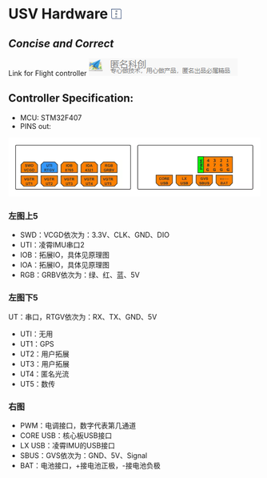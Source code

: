 # USV Hardware <img src="assets/img/neoylogo.jpg" alt="logo" width="20"/>
## _Concise and Correct_

Link for Flight controller
[![N|Solid](assets/img/link.jpg)](http://anotc.com/wiki/%E5%8C%BF%E5%90%8D%E4%BA%A7%E5%93%81%E8%B5%84%E6%96%99/%E6%8B%93%E7%A9%BA%E8%80%85p2/%E5%85%BC%E5%AE%B9%E7%89%88%E4%BB%8B%E7%BB%8D)



## Controller Specification:

- MCU: STM32F407
- PINS out:
  
![alt text](assets/img/a.png)

### 左图上5

- SWD：VCGD依次为：3.3V、CLK、GND、DIO
- UTI：凌霄IMU串口2
- IOB：拓展IO，具体见原理图
- IOA：拓展IO，具体见原理图
- RGB：GRBV依次为：绿、红、蓝、5V

### 左图下5

UT：串口，RTGV依次为：RX、TX、GND、5V

- UTI：无用
- UT1：GPS
- UT2：用户拓展
- UT3：用户拓展
- UT4：匿名光流
- UT5：数传

### 右图

- PWM：电调接口，数字代表第几通道
- CORE USB：核心板USB接口
- LX USB：凌霄IMU的USB接口
- SBUS：GVS依次为：GND、5V、Signal
- BAT：电池接口，+接电池正极，-接电池负极


